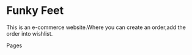 # Funky Feet

This is an e-commerce website.Where you can create an order,add the order into wishlist.
 
 Pages
